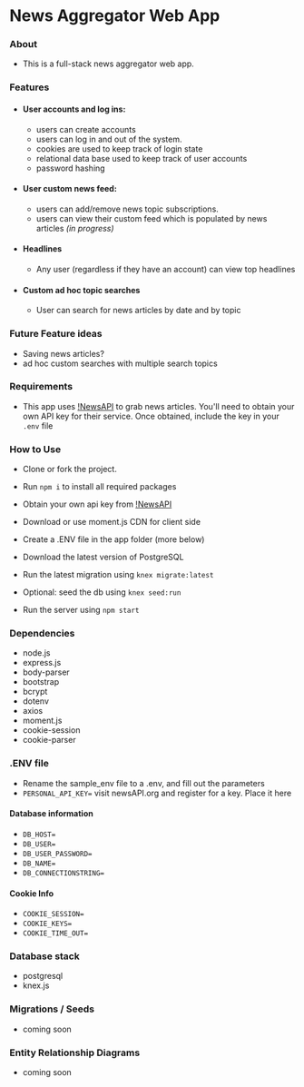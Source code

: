 # News Aggregator Web App

### About

- This is a full-stack news aggregator web app.

### Features

- #### User accounts and log ins: 
	- users can create accounts
	- users can log in and out of the system. 
	- cookies are used to keep track of login state
	- relational data base used to keep track of user accounts
	- password hashing
- #### User custom news feed:
	- users can add/remove news topic subscriptions.
	- users can view their custom feed which is populated by news articles *(in progress)*
- #### Headlines
	- Any user (regardless if they have an account) can view top headlines
- #### Custom ad hoc topic searches
	- User can search for news articles by date and by topic

### Future Feature ideas

- Saving news articles?
- ad hoc custom searches with multiple search topics

### Requirements

- This app uses [!NewsAPI](https://newsapi.org/) to grab news articles. You'll need to obtain your own API key for their service. Once obtained, include the key in your `.env` file

### How to Use

- Clone or fork the project.
- Run `npm i` to install all required packages
- Obtain your own api key from [!NewsAPI](https://newsapi.org/)
- Download or use moment.js CDN for client side
- Create a .ENV file in the app folder (more below)

- Download the latest version of PostgreSQL
- Run the latest migration using `knex migrate:latest`
- Optional: seed the db using `knex seed:run`
- Run the server using `npm start`

### Dependencies

- node.js
- express.js
- body-parser
- bootstrap
- bcrypt
- dotenv
- axios
- moment.js
- cookie-session
- cookie-parser

### .ENV file

- Rename the sample_env file to a .env, and fill out the parameters
- `PERSONAL_API_KEY=` visit newsAPI.org and register for a key. Place it here

#### Database information
- `DB_HOST=` 
- `DB_USER=`
- `DB_USER_PASSWORD=`
- `DB_NAME=`
- `DB_CONNECTIONSTRING=`

#### Cookie Info
- `COOKIE_SESSION=`
- `COOKIE_KEYS=`
- `COOKIE_TIME_OUT=`

### Database stack

- postgresql
- knex.js

### Migrations / Seeds

- coming soon

### Entity Relationship Diagrams

- coming soon
